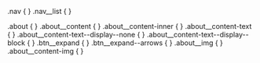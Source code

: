 
.nav {
}
.nav__list {
}

.about {
}
.about__content {
}
.about__content-inner {
}
.about__content-text {
}
.about__content-text--display--none {
}
.about__content-text--display--block {
}
.btn__expand {
}
.btn__expand--arrows {
}
.about__img {
}
.about__content-img {
}